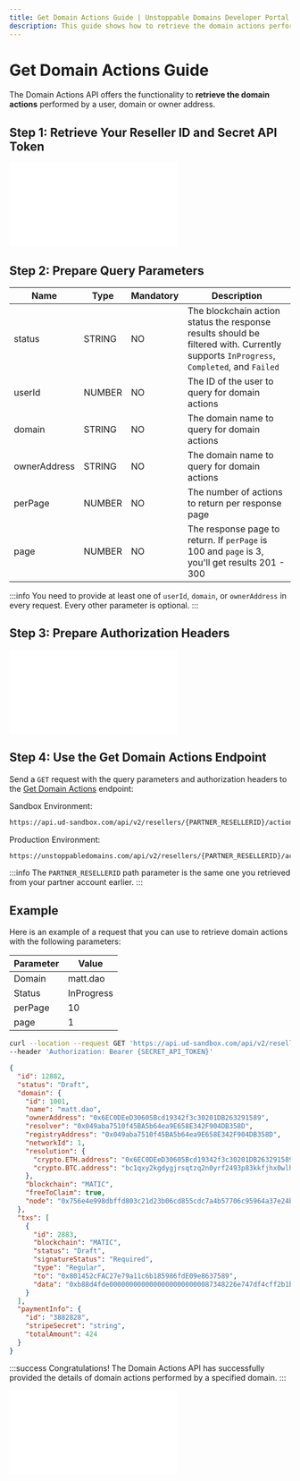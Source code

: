 ```yaml
---
title: Get Domain Actions Guide | Unstoppable Domains Developer Portal
description: This guide shows how to retrieve the domain actions performed by a user, domain or owner address using the Domain Actions API.
---
```


# Get Domain Actions Guide

The Domain Actions API offers the functionality to **retrieve the domain actions** performed by a user, domain or owner address.

## Step 1: Retrieve Your Reseller ID and Secret API Token

<embed src="/snippets/_reseller-id-location.md" />

## Step 2: Prepare Query Parameters

| Name | Type | Mandatory | Description |
| - | - | - | - |
| status | STRING | NO | The blockchain action status the response results should be filtered with. Currently supports `InProgress`, `Completed`, and `Failed` |
| userId | NUMBER | NO | The ID of the user to query for domain actions |
| domain | STRING | NO | The domain name to query for domain actions |
| ownerAddress | STRING | NO | The domain name to query for domain actions |
| perPage | NUMBER | NO | The number of actions to return per response page |
| page | NUMBER | NO | The response page to return. If `perPage` is 100 and `page` is 3, you'll get results 201 - 300 |

:::info
You need to provide at least one of `userId`, `domain`, or `ownerAddress` in every request. Every other parameter is optional.
:::

## Step 3: Prepare Authorization Headers

<embed src="/snippets/_auth-headers-preparation.md" />

## Step 4: Use the Get Domain Actions Endpoint

Send a `GET` request with the query parameters and authorization headers to the [Get Domain Actions](https://docs.unstoppabledomains.com/openapi/reference/#operation/GetActions) endpoint:

Sandbox Environment:

```bash
https://api.ud-sandbox.com/api/v2/resellers/{PARTNER_RESELLERID}/actions
```

Production Environment:

```bash
https://unstoppabledomains.com/api/v2/resellers/{PARTNER_RESELLERID}/actions
```

:::info
The `PARTNER_RESELLERID` path parameter is the same one you retrieved from your partner account earlier.
:::


## Example

Here is an example of a request that you can use to retrieve domain actions with the following parameters:

| Parameter | Value |
| - | - |
| Domain | matt.dao |
| Status | InProgress |
| perPage | 10 |
| page | 1 |

```bash Request
curl --location --request GET 'https://api.ud-sandbox.com/api/v2/resellers/{PARTNER_RESELLERID}/actions?domain=matt.dao&status=InProgress&perPage=10&page=1' \
--header 'Authorization: Bearer {SECRET_API_TOKEN}'
```

```json Response
{
  "id": 12882,
  "status": "Draft",
  "domain": {
    "id": 1001,
    "name": "matt.dao",
    "ownerAddress": "0x6EC0DEeD30605Bcd19342f3c30201DB263291589",
    "resolver": "0x049aba7510f45BA5b64ea9E658E342F904DB358D",
    "registryAddress": "0x049aba7510f45BA5b64ea9E658E342F904DB358D",
    "networkId": 1,
    "resolution": {
      "crypto.ETH.address": "0x6EC0DEeD30605Bcd19342f3c30201DB263291589",
      "crypto.BTC.address": "bc1qxy2kgdygjrsqtzq2n0yrf2493p83kkfjhx0wlh"
    },
    "blockchain": "MATIC",
    "freeToClaim": true,
    "node": "0x756e4e998dbffd803c21d23b06cd855cdc7a4b57706c95964a37e24b47c10fc9"
  },
  "txs": [
    {
      "id": 2883,
      "blockchain": "MATIC",
      "status": "Draft",
      "signatureStatus": "Required",
      "type": "Regular",
      "to": "0x801452cFAC27e79a11c6b185986fdE09e8637589",
      "data": "0xb88d4fde00000000000000000000000087348226e747df4cff2b1b1e38a528df405ccd5c000000000000000000000000070e83fced225184e67c86302493fffcdb953f7153b27892177c7f5b476966a119b206227e8155dc86269f932655df96e76d8803000000000000000000000000000000000000000000000000000000000000008000000000000000000000000000000000000000000000000000000000000000200000000000000000000000000000000000000000000000000000000000000001"
    }
  ],
  "paymentInfo": {
    "id": "3882828",
    "stripeSecret": "string",
    "totalAmount": 424
  }
}
```

:::success Congratulations!
The Domain Actions API has successfully provided the details of domain actions performed by a specified domain.
:::

<embed src="/snippets/_discord.md" />
